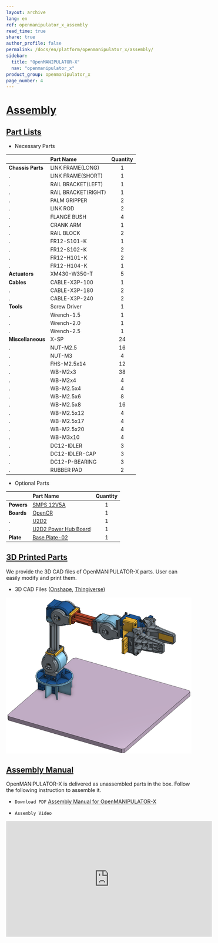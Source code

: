 ```yaml
---
layout: archive
lang: en
ref: openmanipulator_x_assembly
read_time: true
share: true
author_profile: false
permalink: /docs/en/platform/openmanipulator_x/assembly/
sidebar:
  title: "OpenMANIPULATOR-X"
  nav: "openmanipulator_x"
product_group: openmanipulator_x
page_number: 4
---
```


<div style="counter-reset: h1 3"></div>

# [Assembly](#assembly)

## [Part Lists](#part-lists)

- Necessary Parts

|                   | Part Name           | Quantity |
|:------------------|:--------------------|:--------:|
| **Chassis Parts** | LINK FRAME(LONG)    |    1     |
| .                 | LINK FRAME(SHORT)   |    1     |
| .                 | RAIL BRACKET(LEFT)  |    1     |
| .                 | RAIL BRACKET(RIGHT) |    1     |
| .                 | PALM GRIPPER        |    2     |
| .                 | LINK ROD            |    2     |
| .                 | FLANGE BUSH         |    4     |
| .                 | CRANK ARM           |    1     |
| .                 | RAIL BLOCK          |    2     |
| .                 | FR12-S101-K         |    1     |
| .                 | FR12-S102-K         |    2     |
| .                 | FR12-H101-K         |    2     |
| .                 | FR12-H104-K         |    1     |
| **Actuators**     | XM430-W350-T        |    5     |
| **Cables**        | CABLE-X3P-100       |    1     |
| .                 | CABLE-X3P-180       |    2     |
| .                 | CABLE-X3P-240       |    2     |
| **Tools**         | Screw Driver        |    1     |
| .                 | Wrench-1.5          |    1     |
| .                 | Wrench-2.0          |    1     |
| .                 | Wrench-2.5          |    1     |
| **Miscellaneous** | X-SP                |    24    |
| .                 | NUT-M2.5            |    16    |
| .                 | NUT-M3              |    4     |
| .                 | FHS-M2.5x14         |    12    |
| .                 | WB-M2x3             |    38    |
| .                 | WB-M2x4             |    4     |
| .                 | WB-M2.5x4           |    4     |
| .                 | WB-M2.5x6           |    8     |
| .                 | WB-M2.5x8           |    16    |
| .                 | WB-M2.5x12          |    4     |
| .                 | WB-M2.5x17          |    4     |
| .                 | WB-M2.5x20          |    4     |
| .                 | WB-M3x10            |    4     |
| .                 | DC12-IDLER          |    3     |
| .                 | DC12-IDLER-CAP      |    3     |
| .                 | DC12-P-BEARING      |    3     |
| .                 | RUBBER PAD          |    2     |

- Optional Parts

|            | Part Name                                                                                        | Quantity |
|:-----------|:-------------------------------------------------------------------------------------------------|:--------:|
| **Powers** | [SMPS 12V5A](http://www.robotis-shop-en.com/?act=shop_en.goods_view&GS=1369&keyword=smps)        |    1     |
| **Boards** | [OpenCR](http://www.robotis-shop-en.com/?act=shop_en.goods_view&GS=3289&GC=GD0B0100)             |    1     |
| .          | [U2D2](http://www.robotis-shop-en.com/?act=shop_en.goods_view&GS=3288&keyword=u2d2)              |    1     |
| .          | [U2D2 Power Hub Board](http://www.robotis-shop-en.com/?act=shop_en.goods_view&GS=3332&GC=GD0B01) |    1     |
| **Plate**  | [Base Plate-02](http://www.robotis-shop-en.com/?act=shop_en.goods_view&GS=3331)                  |    1     |


<!-- - [Parts of OpenMANIPULATOR-X](https://docs.google.com/a/robotis.com/spreadsheets/d/1h46Vw3amU0FZl3JSRS42BNoAaKeJoDlHAJGMKVe05ts/edit?usp=sharing) -->

<!-- [DIY Manual](https://drive.google.com/open?id=1c5U0v2dQhYiulqiWI0VQMameG82WCc-4rl6J6zlQejA) -->

## [3D Printed Parts](#3d-printed-parts)

We provide the 3D CAD files of OpenMANIPULATOR-X parts. User can easily modify and print them.

- 3D CAD Files ([Onshape](http://www.robotis.com/service/download.php?no=690), [Thingiverse](https://www.thingiverse.com/thing:3069574))

![](/assets/images/platform/openmanipulator_x/OpenManipulator_Chain_OnShape.png)

## [Assembly Manual](#assembly-manual)

OpenMANIPULATOR-X is delivered as unassembled parts in the box. Follow the following instruction to assemble it.

- `Download PDF` [Assembly Manual for OpenMANIPULATOR-X](http://www.robotis.com/service/download.php?no=1255)

- `Assembly Video`

<iframe width="560" height="315" src="https://www.youtube.com/embed/eJTIeDepmNo" frameborder="0" gesture="media" allow="encrypted-media" allowfullscreen></iframe>
